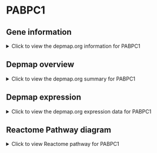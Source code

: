 <h1>PABPC1</h1>

<h2>Gene information</h2>
<details>
  <summary>Click to view the depmap.org information for PABPC1</summary>
  <iframe src="https://depmap.org/portal/gene/PABPC1?tab=about" style="border:none;width:100%;height:800px"></iframe>
</details>

<h2>Depmap overview</h2>
<details>
  <summary>Click to view the depmap.org summary for PABPC1</summary>
  <iframe src="https://depmap.org/portal/gene/PABPC1?tab=overview" style="border:none;width:100%;height:800px"></iframe>
</details>

<h2>Depmap expression</h2>
<details>
  <summary>Click to view the depmap.org expression data for PABPC1</summary>
  <iframe src="https://depmap.org/portal/gene/PABPC1?tab=characterization" style="border:none;width:100%;height:800px"></iframe>
</details>



<h2>Reactome Pathway diagram</h2>
<details>
  <summary>Click to view Reactome pathway for PABPC1</summary>
  <p>Nonsense Mediated Decay (NMD) enhanced by the Exon Junction Complex (EJC)</p>
  <iframe src="https://reactome.org/PathwayBrowser/#/R-HSA-975957" style="border:none;width:100%;height:800px"></iframe>
</details>



